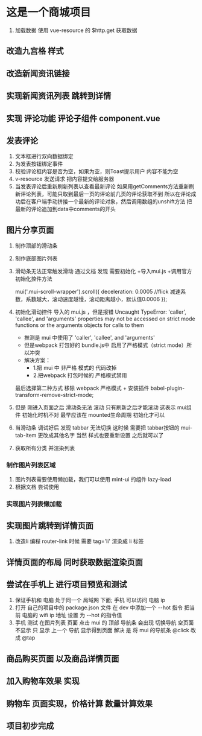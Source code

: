 # 这是一个商城项目
1. 加载数据 使用 vue-resource 的 $http.get 获取数据

## 改造九宫格 样式

## 改造新闻资讯链接

## 实现新闻资讯列表 跳转到详情

## 实现 评论功能  评论子组件 component.vue

## 发表评论 
1. 文本框进行双向数据绑定
2. 为发表按钮绑定事件
3. 校验评论框内容是否为空，如果为空，则Toast提示用户 内容不能为空
4. v-resource 发送请求 把内容提交给服务器
5. 当发表评论后重新刷新列表以查看最新评论
    如果用getComments方法重新刷新评论列表，可能只取到最后一页的评论前几页的评论获取不到
    所以在评论成功后在客户端手动拼接一个最新的评论对象，然后调用数组的unshift方法
    把最新的评论追加到data中comments的开头

## 图片分享页面
1. 制作顶部的滑动条
2. 制作底部图片列表
3. 滑动条无法正常触发滑动 通过文档 发现 需要初始化
    +导入mui.js
    +调用官方 初始化控件方法
    
    mui('.mui-scroll-wrapper').scroll({
	deceleration: 0.0005 //flick 减速系数，系数越大，滚动速度越慢，滚动距离越小，默认值0.0006
    });
4. 初始化滑动控件 导入的 mui.js ，但是报错
Uncaught TypeError: 'caller', 'callee', and 'arguments' properties may not be accessed on strict mode functions or the arguments objects for calls to them
    + 推测是 mui 中使用了 'caller', 'callee', and 'arguments'
    + 但是webpack 打包好的 bundle.js中 启用了严格模式（strict mode）所以冲突
    + 解决方案：
        + 1.把 mui 中 非严格 模式的 代码改掉 
        + 2.把webpack 打包时候的 严格模式禁用

    最后选择第二种方式 移除 webpack 严格模式
        + 安装插件 babel-plugin-transform-remove-strict-mode;
5. 但是 刚进入页面之后 滑动条无法 滚动 只有刷新之后才能滚动 这表示 mui组件 初始化时机不对 最早应该在 mounted生命周期 初始化才可以
6. 当滑动条 调试好后 发现 tabbar 无法切换 这时候 需要把 tabbar按钮的 mui-tab-item 更改成其他名字 当然 样式也要重新设置 之后就可以了
7. 获取所有分类 并渲染列表

### 制作图片列表区域
1. 图片列表需要使用懒加载，我们可以使用 mint-ui 的组件 lazy-load
2. 根据文档 尝试使用

### 实现图片列表懒加载

## 实现图片跳转到详情页面
1. 改造li 编程 router-link 时候 需要 tag='li' 渲染成 li 标签

## 详情页面的布局 同时获取数据渲染页面

## 尝试在手机上 进行项目预览和测试
1. 保证手机和 电脑 处于同一个 局域网 下面; 手机 可以访问 电脑 ip
2. 打开 自己的项目中的 package.json 文件 在 dev 中添加一个 --hot 指令 把当前
电脑的 wifi ip 地址  设置 为 --hot 的指令值
3. 手机 测试 在图片列表 页面 点击 mui 的 顶部 导航条 会出现 切换导航 空页面不显示 只 显示 上一个 导航 显示得到页面 解决 是 将 mui 的导航条 @click 改成 @tap

## 商品购买页面 以及商品详情页面

## 加入购物车效果 实现

## 购物车 页面实现，价格计算 数量计算效果

## 项目初步完成